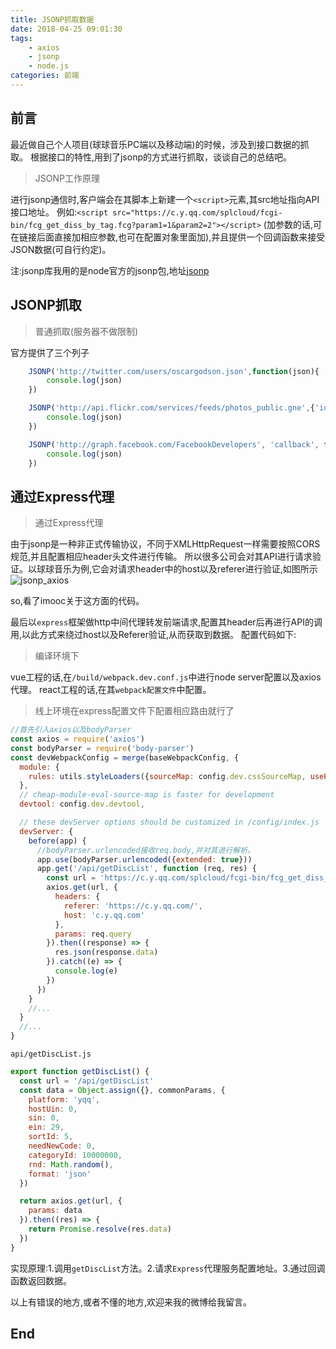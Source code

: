 ```yaml
---
title: JSONP抓取数据
date: 2018-04-25 09:01:30
tags:
	- axios
	- jsonp
	- node.js
categories: 前端
---
```

## 前言

最近做自己个人项目(球球音乐PC端以及移动端)的时候，涉及到接口数据的抓取。
根据接口的特性,用到了jsonp的方式进行抓取，谈谈自己的总结吧。

>JSONP工作原理

进行jsonp通信时,客户端会在其脚本上新建一个`<script>`元素,其src地址指向API接口地址。
例如:`<script src="https://c.y.qq.com/splcloud/fcgi-bin/fcg_get_diss_by_tag.fcg?param1=1&param2=2"></script>`
(加参数的话,可在链接后面直接加相应参数,也可在配置对象里面加),并且提供一个回调函数来接受JSON数据(可自行约定)。

注:jsonp库我用的是node官方的jsonp包,地址[jsonp](https://www.npmjs.com/package/node-jsonp)

## JSONP抓取

>普通抓取(服务器不做限制)

官方提供了三个列子

``` js
	JSONP('http://twitter.com/users/oscargodson.json',function(json){
		console.log(json)
	})

	JSONP('http://api.flickr.com/services/feeds/photos_public.gne',{'id':'12389944@N03','format':'json'},'jsoncallback',function(json){
		console.log(json)
	})

	JSONP('http://graph.facebook.com/FacebookDevelopers', 'callback', function(json){
		console.log(json)
	})
```

## 通过Express代理

>通过Express代理

由于jsonp是一种非正式传输协议，不同于XMLHttpRequest一样需要按照CORS规范,并且配置相应header头文件进行传输。
所以很多公司会对其API进行请求验证。以球球音乐为例,它会对请求header中的host以及referer进行验证,如图所示
![jsonp_axios](/img/jsonp/jsonp_axios.png)

so,看了imooc关于这方面的代码。

最后以`express`框架做http中间代理转发前端请求,配置其header后再进行API的调用,以此方式来绕过host以及Referer验证,从而获取到数据。
配置代码如下:

>编译环境下

vue工程的话,在`/build/webpack.dev.conf.js`中进行node server配置以及axios代理。
react工程的话,在其`webpack配置文件`中配置。

>线上环境在express配置文件下配置相应路由就行了

``` js
//首先引入axios以及bodyParser
const axios = require('axios')
const bodyParser = require('body-parser')
const devWebpackConfig = merge(baseWebpackConfig, {
  module: {
    rules: utils.styleLoaders({sourceMap: config.dev.cssSourceMap, usePostCSS: true})
  },
  // cheap-module-eval-source-map is faster for development
  devtool: config.dev.devtool,

  // these devServer options should be customized in /config/index.js
  devServer: {
    before(app) {
	  //bodyParser.urlencoded接收req.body,并对其进行解析。
      app.use(bodyParser.urlencoded({extended: true}))
      app.get('/api/getDiscList', function (req, res) {
        const url = 'https://c.y.qq.com/splcloud/fcgi-bin/fcg_get_diss_by_tag.fcg'
        axios.get(url, {
          headers: {
            referer: 'https://c.y.qq.com/',
            host: 'c.y.qq.com'
          },
          params: req.query
        }).then((response) => {
          res.json(response.data)
        }).catch((e) => {
          console.log(e)
        })
      })
	}
	//...
  }
  //...
}
```
`api/getDiscList.js`
``` js
export function getDiscList() {
  const url = '/api/getDiscList'
  const data = Object.assign({}, commonParams, {
    platform: 'yqq',
    hostUin: 0,
    sin: 0,
    ein: 29,
    sortId: 5,
    needNewCode: 0,
    categoryId: 10000000,
    rnd: Math.random(),
    format: 'json'
  })

  return axios.get(url, {
    params: data
  }).then((res) => {
    return Promise.resolve(res.data)
  })
}
```
实现原理:1.调用`getDiscList`方法。2.请求`Express`代理服务配置地址。3.通过回调函数返回数据。

以上有错误的地方,或者不懂的地方,欢迎来我的微博给我留言。

## End

